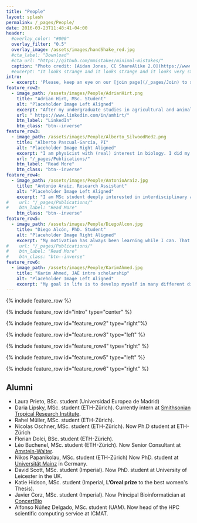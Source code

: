 ```yaml
---
title: "People"
layout: splash
permalink: /_pages/People/
date: 2016-03-23T11:48:41-04:00
header:
  #overlay_color: "#000"
  overlay_filter: "0.5"
  overlay_image: /assets/images/handShake_red.jpg
  #cta_label: "Download"
  #cta_url: "https://github.com/mmistakes/minimal-mistakes/"
  caption: "Photo credit: [Aidan Jones, CC ShareAlike 2.0](https://www.flickr.com/photos/aidan_jones/3575000735)"
  #excerpt: "It looks strange and it looks strange and it looks very strange; and then suddenly it doesn't look strange at all and you can't understand what made it look strange in the first place. Gertrude Stein."
intro: 
  - excerpt: 'Please, keep an eye on our [join page](/_pages/Join) to see what opportunities are currently available.'
feature_row2:
  - image_path: /assets/images/People/AdrianHirt.png
    title: "Adrian Hirt, MSc. Student"
    alt: "Placeholder Image Left Aligned"
    excerpt: "After my undergraduate studies in agricultural and animal sciences at the University of Göttingen, I studied an international MSc in Food Systems with a semester each in Turin, Warsaw, and Madrid. I concluded the degree with a Master's thesis in the Computational Systems Biology Group at the CNB. Parallel to my studies, I've co-founded two non-profit organisations in the alt protein space (The [Alt Protein Project](https://www.appateit.com/home) at EIT Food and [Agricultura Celular España](https://www.agricultura-celular.com/)) and work part-time as an R Developer. I have a keen interested in all things future foods, food-biotech, and open-source. To dive deeper into the science enabling a future of sustainable, animal-free agriculture, I'm currently completing a second MSc in biophysics at the Autonomous University of Madrid."
    url: " https://www.linkedin.com/in/amhirt/"
    btn_label: "LinkedIn"
    btn_class: "btn--inverse"
feature_row3:
  - image_path: /assets/images/People/Alberto_SilwoodRed2.png
    title: "Alberto Pascual-García, PI"
    alt: "Placeholder Image Right Aligned"
    excerpt: "I am physicist with (real) interest in biology. I did my PhD in the Centre for Molecular Biology Severo Ochoa in Madrid (CSIC-UAM) under the supervision of [Dr. Ugo Bastolla](https://ub.cbm.uam.es/). After my  PhD, I spent two years as a postdoctoral researcher the Microbial Ecology laboratory of Imperial College London, led by [Prof. Thomas Bell](https://bellmicrobelab.wordpress.com/), to then move to the Theoretical Biology group at ETH-Zürich, headed by  [Prof. Sebastian Bonhoeffer](https://tb.ethz.ch/). I was a Fellow at the [Wissenschaftskolleg zu Berlin](https://www.wiko-berlin.de/) in 2021-2022, and I moved back to Spain in 2023 to lead the Integrative Biology laboratory at the [National Centre for Biotechnology](https://www.cnb.csic.es/index.php/en/). Among my hobbies, rugby has taken up the most of my time and health, followed by dancing night and morning, the mountains and changing diapers."
    url: "/_pages/Publications/"
    btn_label: "Read More"
    btn_class: "btn--inverse"
feature_row4:
  - image_path: /assets/images/People/AntonioAraiz.jpg
    title: "Antonio Araiz, Research Assistant"
    alt: "Placeholder Image Left Aligned"
    excerpt: "I am MSc student deeply interested in interdisciplinary and innovative solutions for biotechnological problems. I am currently studying the relationship between composition, function and stability of bacterial communities. My aim is to understand the role of microbial functional groups to potentially use stable bacterial consortia as biotechnological tools. Out of the lab, I love going to the theater, reading and playing sports."
#    url: "/_pages/Publications/"
#    btn_label: "Read More"
    btn_class: "btn--inverse"
feature_row5:
  - image_path: /assets/images/People/DiegoAlcon.jpg
    title: "Diego Alcón, PhD. Student"
    alt: "Placeholder Image Right Aligned"
    excerpt: "My motivation has always been learning while I can. That's what drove me to study Physics, and then I wanted to learn how biology works in a physical way. That's what led me to do my master's in Biophysics. Currently, I'm interested in microbial ecology because it's a field where I think I can apply the knowledge I acquired in my career, but who knows what tomorrow holds? On a personal level, I'm interested in a lot of things like playing video games, role-playing and tabletop games, as well as playing the violin, and learning other instruments, and so on."
#    url: "/_pages/Publications/"
#    btn_label: "Read More"
#    btn_class: "btn--inverse"
feature_row6:
  - image_path: /assets/images/People/KarimAhmed.jpg
    title: "Karim Ahmed, JAE intro scholarship"
    alt: "Placeholder Image Left Aligned"
    excerpt: "My goal in life is to develop myself in many different disciplines. Academically and professionally, I want to learn as much as I can in the fields of microbiology any tools I can use to make a more sustainable future. I am currently exploring computational tools. In my free time, I love to listen to music, go dancing, play sports and create some kind of art."
---
```


{% include feature_row %}

{% include feature_row id="intro" type="center" %}

{% include feature_row id="feature_row2" type="right"%}

{% include feature_row id="feature_row3" type="left" %}

{% include feature_row id="feature_row4" type="right" %}

{% include feature_row id="feature_row5" type="left" %}

{% include feature_row id="feature_row6" type="right" %}

## Alumni

* Laura Prieto, BSc. student (Universidad Europea de Madrid)
* Daria Lipsky, MSc. student (ETH-Zürich). Currently intern at [Smithsonian Tropical Research Institute](https://striresearch.si.edu/quantitative-forest-ecology/lab-member/daria-lipsky/).
* Rahel Müller, MSc. student (ETH-Zürich).
* Nicolas Oschner, MSc. student (ETH-Zürich). Now Ph.D student at ETH-Zürich
* Florian Dolci, BSc. student (ETH-Zürich).
* Léo Buchenel, MSc. student (ETH-Zürich). Now Senior Consultant at [Amstein-Walter](https://ch.linkedin.com/in/leo-buchenel).
* Nikos Papanikolau, MSc. student (ETH-Zürich) Now PhD. student at [Universität Mainz](https://www.noneq.physik.uni-mainz.de/research/) in Germany.
* David Scott, MSc. student (Imperial). Now PhD. student at University of Leicester in the UK.
* Katie Hidson, MSc. student (Imperial, **L’Oreal prize** to the best women's Thesis).
* Javier Corz, MSc. student (Imperial). Now Principal Bioinformatician at [ConcertBio](https://www.concert.bio/\#Team-bio)
* Alfonso Núñez Delgado, MSc. student (UAM). Now head of the HPC scientific computing service at ICMAT.







